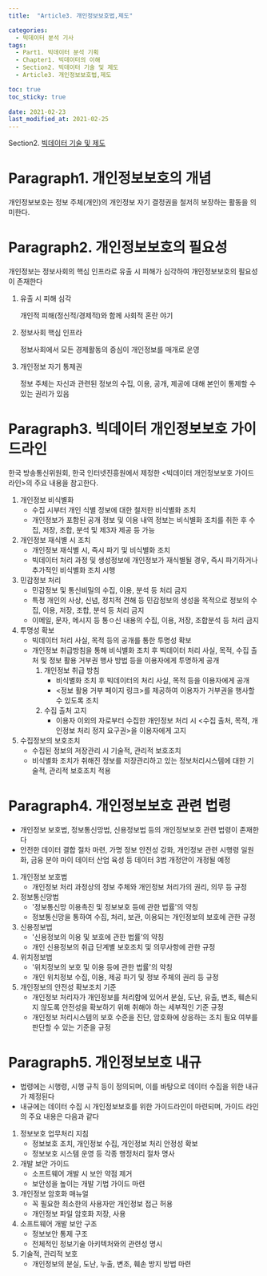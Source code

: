 ```yaml
---
title:  "Article3. 개인정보보호법,제도"

categories:
  - 빅데이터 분석 기사
tags:
  - Part1. 빅데이터 분석 기획
  - Chapter1. 빅데이터의 이해
  - Section2. 빅데이터 기술 및 제도
  - Article3. 개인정보보호법,제도

toc: true
toc_sticky: true
 
date: 2021-02-23
last_modified_at: 2021-02-25
---
```


Section2. [빅데이터 기술 및 제도]()

# Paragraph1. 개인정보보호의 개념

개인정보보호는 정보 주체(개인)의 개인정보 자기 결정권을 철저히 보장하는 활동을 의미한다.

# Paragraph2. 개인정보보호의 필요성

개인정보는 정보사회의 핵심 인프라로 유출 시 피해가 심각하여 개인정보보호의 필요성이 존재한다

1. 유출 시 피해 심각

   개인적 피해(정신적/경제적)와 함께 사회적 혼란 야기

2. 정보사회 핵심 인프라

   정보사회에서 모든 경제활동의 중심이 개인정보를 매개로 운영

3. 개인정보 자기 통제권

   정보 주체는 자신과 관련된 정보의 수집, 이용, 공개, 제공에 대해 본인이 통제할 수 있는 권리가 있음

# Paragraph3. 빅데이터 개인정보보호 가이드라인

한국 방송통신위원회, 한국 인터넷진흥원에서 제정한 <빅데이터 개인정보보호 가이드라인>의 주요 내용을 참고한다.

1. 개인정보 비식별화
   - 수집 시부터 개인 식별 정보에 대한 철저한 비식별화 조치
   - 개인정보가 포함된 공개 정보 및 이용 내역 정보는 비식별화 조치를 취한 후 수집, 저장, 조합, 분석 및 제3자 제공 등 가능
2. 개인정보 재식별 시 조치
   - 개인정보 재식별 시, 즉시 파기 및 비식별화 조치
   - 빅데이터 처리 과정 및 생성정보에 개인정보가 재식별될 경우, 즉시 파기하거나 추가적인 비식별화 조치 시행
3. 민감정보 처리
   - 민감정보 및 통신비밀의 수집, 이용, 분석 등 처리 금지
   - 특정 개인의 사상, 신념, 정치적 견해 등 민감정보의 생성을 목적으로 정보의 수집, 이용, 저장, 조합, 분석 등 처리 금지
   - 이메일, 문자, 메시지 등 통ㅇ신 내용의 수집, 이용, 저장, 조합분석 등 처리 금지
4. 투명성 확보
   - 빅데이터 처리 사실, 목적 등의 공개를 통한 투명성 확보
   - 개인정보 취급방침을 통해 비식별화 조치 후 빅데이터 처리 사실, 목적, 수집 출처 및 정보 활용 거부권 행사 방법 등을 이용자에게 투명하게 공개
     1. 개인정보 취급 방침
        - 비식별화 조치 후 빅데이터의 처리 사실, 목적 등을 이용자에게 공개
        - <정보 활용 거부 페이지 링크>를 제공하여 이용자가 거부권을 행사할 수 있도록 조치
     2. 수집 출처 고지
        - 이용자 이외의 자로부터 수집한 개인정보 처리 시 <수집 출처, 목적, 개인정보 처리 정지 요구권>을 이용자에게 고지
5. 수집정보의 보호조치
   - 수집된 정보의 저장관리 시 기술적, 관리적 보호조치
   - 비식별화 조치가 취해진 정보를 저장관리하고 있는 정보처리시스템에 대한 기술적, 관리적 보호조치 적용

# Paragraph4. 개인정보보호 관련 법령

- 개인정보 보호법, 정보통신망법, 신용정보법 등의 개인정보보호 관련 법령이 존재한다
- 안전한 데이터 결합 절차 마련, 가명 정보 안전성 강화, 개인정보 관련 시행령 일원화, 금융 분야 마이 데이터 산업 육성 등 데이터 3법 개정안이 개정될 예정

1. 개인정보 보호법
   - 개인정보 처리 과정상의 정보 주체와 개인정보 처리가의 권리, 의무 등 규정
2. 정보통신망법
   - '정보통신망 이용촉진 및 정보보호 등에 관한 법률'의 약칭
   - 정보통신망을 통하여 수집, 처리, 보관, 이용되는 개인정보의 보호에 관한 규정
3. 신용정보법
   - '신용정보의 이용 및 보호에 관한 법률'의 약칭
   - 개인 신용정보의 취급 단계별 보호조치 및 의무사항에 관한 규정
4. 위치정보법
   - '위치정보의 보호 및 이용 등에 관한 법률'의 약칭
   - 개인 위치정보 수집, 이용, 제공 파기 및 정보 주체의 권리 등 규정
5. 개인정보의 안전성 확보조치 기준
   - 개인정보 처리자가 개인정보를 처리함에 있어서 분실, 도난, 유출, 변조, 훼손되지 않도록 안전성을 확보하기 위해 취해야 하는 세부적인 기준 규정
   - 개인정보 처리시스템의 보호 수준을 진단, 암호화에 상응하는 조치 필요 여부를 판단할 수 있는 기준을 규정

# Paragraph5. 개인정보보호 내규

- 법령에는 시행령, 시행 규칙 등이 정의되며, 이를 바탕으로 데이터 수집을 위한 내규가 제정된다
- 내규에는 데이터 수집 시 개인정보보호를 위한 가이드라인이 마련되며, 가이드 라인의 주요 내용은 다음과 같다

1. 정보보호 업무처리 지침
   - 정보보호 조치, 개인정보 수집, 개인정보 처리 안정성 확보
   - 정보보호 시스템 운영 등 각종 행정처리 절차 명사
2. 개발 보안 가이드
   - 소프트웨어 개발 시 보안 약점 제거
   - 보안성을 높이는 개발 기법 가이드 마련
3. 개인정보 암호화 매뉴얼
   - 꼭 필요한 최소한의 사용자만 개인정보 접근 허용
   - 개인정보 파일 암호화 저장, 사용
4. 소프트웨어 개발 보안 구조
   - 정보보안 통제 구조
   - 전체적인 정보기술 아키텍처와의 관련성 명시
5. 기술적, 관리적 보호
   - 개인정보의 분실, 도난, 누출, 변조, 훼손 방지 방법 마련